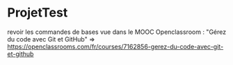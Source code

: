 # ProjetTest
revoir les commandes de bases vue dans le MOOC Openclassroom : "Gérez du code avec Git et GitHub"
=> https://openclassrooms.com/fr/courses/7162856-gerez-du-code-avec-git-et-github


